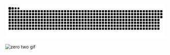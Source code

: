 <a href='https://eto-anime.fun'><img src="contributions.svg"></a>

<p aling="center">
  <img loading="lazy" src="https://i.imgur.com/leSbNhb.gif" width="200" alt="zero two gif" aling="center">
</p>